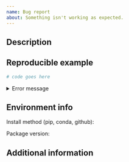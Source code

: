 ```yaml
---
name: Bug report
about: Something isn't working as expected.
---
```


<!--
Please make sure that bug hasn't been reported yet by looking at the Issues.
-->

## Description
<!--
A clear description of the bug.
-->

## Reproducible example
<!--
Minimal example to reproduce the bug. If you're not sure how to do this, check out https://matthewrocklin.com/blog/work/2018/02/28/minimal-bug-reports
-->

```python
# code goes here
```

<details>
    <summary>Error message</summary>

    ```python
    # Stacktrace
    ```
</details>

## Environment info
Install method (pip, conda, github): 

Package version: 


## Additional information
<!--
Any extra information related to the bug that can help us.
-->
